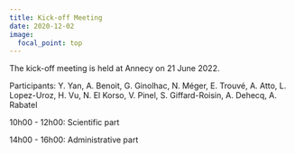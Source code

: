 ```yaml
---
title: Kick-off Meeting
date: 2020-12-02
image:
  focal_point: top
---
```

The kick-off meeting is held at Annecy on 21 June 2022.

Participants: Y. Yan, A. Benoit, G. Ginolhac, N. Méger, E. Trouvé, A. Atto, L. Lopez-Uroz, H. Vu, N. El Korso, V. Pinel, S. Giffard-Roisin, A. Dehecq, A. Rabatel

10h00 - 12h00: Scientific part

14h00 - 16h00: Administrative part
